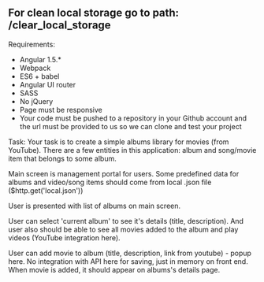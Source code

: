 ## For clean local storage go to path: /clear_local_storage

Requirements:
- Angular 1.5.*
- Webpack
- ES6 + babel
- Angular UI router
- SASS
- No jQuery
- Page must be responsive
- Your code must be pushed to a repository in your Github account and the url must be provided to us so we can clone and test your project

Task:
Your task is to create a simple albums library for movies (from YouTube).
There are a few entities in this application: album and song/movie item that belongs to some album.

Main screen is management portal for users. Some predefined data for albums and video/song items should come from local .json file ($http.get('local.json'))

User is presented with list of albums on main screen.

User can select 'current album' to see it's details (title, description). And user also should be able to see all movies added to the album and play videos (YouTube integration here).

User can add movie to album (title, description, link from youtube) - popup here. No integration with API here for saving, just in memory on front end. When movie is added, it should appear on albums's details page.


